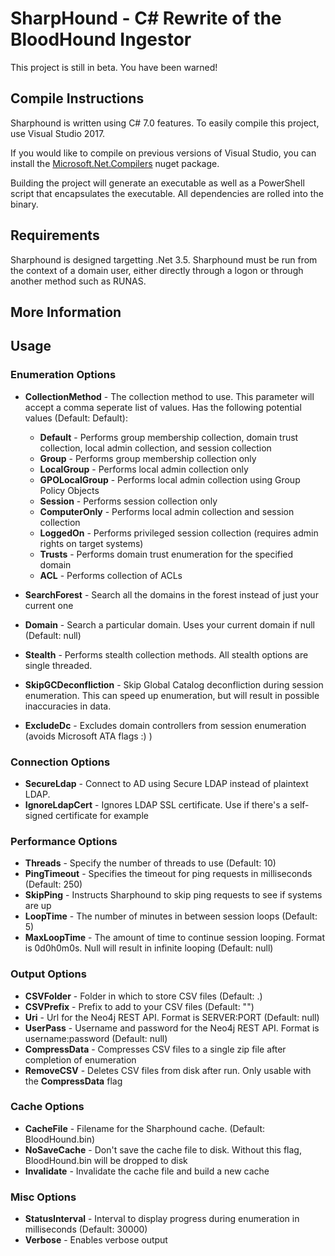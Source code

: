 # SharpHound - C# Rewrite of the BloodHound Ingestor

This project is still in beta. You have been warned!

## Compile Instructions
Sharphound is written using C# 7.0 features. To easily compile this project, use Visual Studio 2017. 

If you would like to compile on previous versions of Visual Studio, you can install the [Microsoft.Net.Compilers](https://www.nuget.org/packages/Microsoft.Net.Compilers/) nuget package.

Building the project will generate an executable as well as a PowerShell script that encapsulates the executable. All dependencies are rolled into the binary.

## Requirements
Sharphound is designed targetting .Net 3.5. Sharphound must be run from the context of a domain user, either directly through a logon or through another method such as RUNAS.

## More Information

## Usage
### Enumeration Options
* **CollectionMethod** - The collection method to use. This parameter will accept a comma seperate list of values. Has the following potential values (Default: Default):
   * **Default** - Performs group membership collection, domain trust collection, local admin collection, and session collection
   * **Group** - Performs group membership collection only
   * **LocalGroup** - Performs local admin collection only
   * **GPOLocalGroup** - Performs local admin collection using Group Policy Objects
   * **Session** - Performs session collection only
   * **ComputerOnly** - Performs local admin collection and session collection
   * **LoggedOn** - Performs privileged session collection (requires admin rights on target systems)
   * **Trusts** - Performs domain trust enumeration for the specified domain
   * **ACL** - Performs collection of ACLs

* **SearchForest** - Search all the domains in the forest instead of just your current one
* **Domain** - Search a particular domain. Uses your current domain if null (Default: null)
* **Stealth** - Performs stealth collection methods. All stealth options are single threaded.
* **SkipGCDeconfliction** - Skip Global Catalog deconfliction during session enumeration. This can speed up enumeration, but will result in possible inaccuracies in data.
* **ExcludeDc** - Excludes domain controllers from session enumeration (avoids Microsoft ATA flags :) )

### Connection Options
* **SecureLdap** - Connect to AD using Secure LDAP instead of plaintext LDAP.
* **IgnoreLdapCert** - Ignores LDAP SSL certificate. Use if there's a self-signed certificate for example

### Performance Options
* **Threads** - Specify the number of threads to use (Default: 10)
* **PingTimeout** - Specifies the timeout for ping requests in milliseconds (Default: 250)
* **SkipPing** - Instructs Sharphound to skip ping requests to see if systems are up
* **LoopTime** - The number of minutes in between session loops (Default: 5)
* **MaxLoopTime** - The amount of time to continue session looping. Format is 0d0h0m0s. Null will result in infinite looping (Default: null)

### Output Options
* **CSVFolder** - Folder in which to store CSV files (Default: .)
* **CSVPrefix** - Prefix to add to your CSV files (Default: "")
* **Uri** - Url for the Neo4j REST API. Format is SERVER:PORT (Default: null)
* **UserPass** - Username and password for the Neo4j REST API. Format is username:password (Default: null)
* **CompressData** - Compresses CSV files to a single zip file after completion of enumeration
* **RemoveCSV** - Deletes CSV files from disk after run. Only usable with the **CompressData** flag

### Cache Options
* **CacheFile** - Filename for the Sharphound cache. (Default: BloodHound.bin)
* **NoSaveCache** - Don't save the cache file to disk. Without this flag, BloodHound.bin will be dropped to disk
* **Invalidate** - Invalidate the cache file and build a new cache

### Misc Options
* **StatusInterval** - Interval to display progress during enumeration in milliseconds (Default: 30000)
* **Verbose** - Enables verbose output
